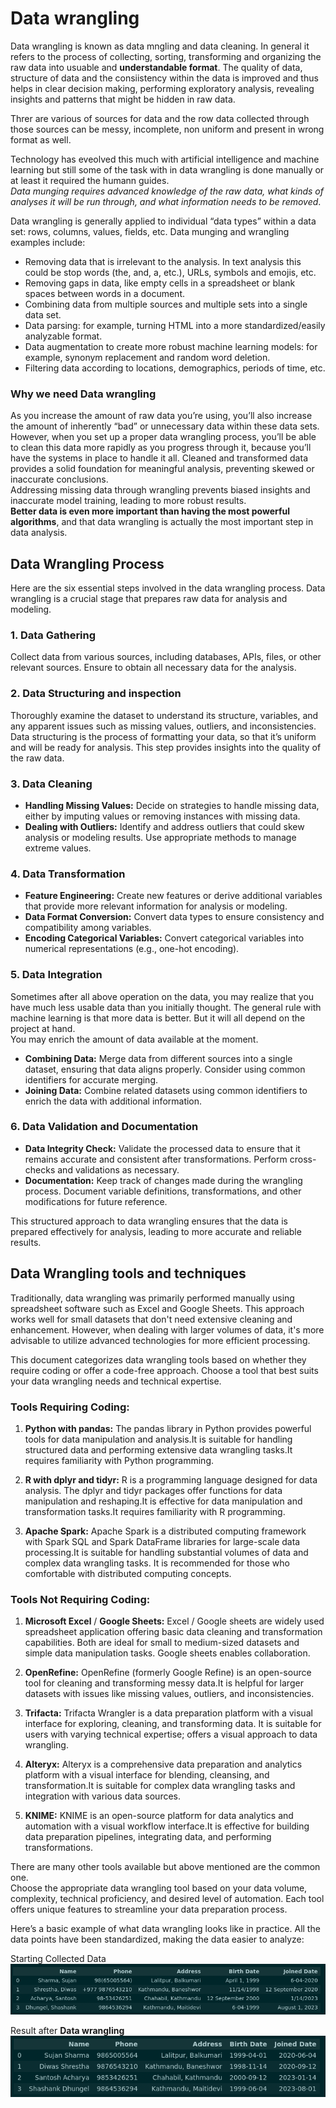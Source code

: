 # Data wrangling

Data wrangling is known as data mngling and data cleaning. In general it refers to the process of collecting, sorting, transforming and organizing the raw data into usuable and **understandable format**.
The quality of data, structure of data and the consiistency within the data is improved and thus helps in clear decision making, performing exploratory analysis, revealing insights and patterns that might be hidden in raw data.

Threr are various of sources for data and the row data collected through those sources can be messy, incomplete, non uniform and present in wrong format as well.

Technology has eveolved this much with artificial intelligence and machine learning but still some of the task with in data wrangling is done manually or at least it required the humann guides.  
_Data munging requires advanced knowledge of the raw data, what kinds of analyses it will be run through, and what information needs to be removed_.

Data wrangling is generally applied to individual “data types” within a data set: rows, columns, values, fields, etc. Data munging and wrangling examples include:

- Removing data that is irrelevant to the analysis. In text analysis this could be stop words (the, and, a, etc.), URLs, symbols and emojis, etc.
- Removing gaps in data, like empty cells in a spreadsheet or blank spaces between words in a document.
- Combining data from multiple sources and multiple sets into a single data set.
- Data parsing: for example, turning HTML into a more standardized/easily analyzable format.
- Data augmentation to create more robust machine learning models: for example, synonym replacement and random word deletion.
- Filtering data according to locations, demographics, periods of time, etc.

### Why we need Data wrangling

As you increase the amount of raw data you’re using, you’ll also increase the amount of inherently “bad” or unnecessary data within these data sets. However, when you set up a proper data wrangling process, you’ll be able to clean this data more rapidly as you progress through it, because you’ll have the systems in place to handle it all.
Cleaned and transformed data provides a solid foundation for meaningful analysis, preventing skewed or inaccurate conclusions.  
Addressing missing data through wrangling prevents biased insights and inaccurate model training, leading to more robust results.  
**Better data is even more important than having the most powerful algorithms**, and that data wrangling is actually the most important step in data analysis.

## Data Wrangling Process

Here are the six essential steps involved in the data wrangling process. Data wrangling is a crucial stage that prepares raw data for analysis and modeling.

### 1. Data Gathering

Collect data from various sources, including databases, APIs, files, or other relevant sources. Ensure to obtain all necessary data for the analysis.

### 2. Data Structuring and inspection

Thoroughly examine the dataset to understand its structure, variables, and any apparent issues such as missing values, outliers, and inconsistencies.  
Data structuring is the process of formatting your data, so that it’s uniform and will be ready for analysis.
This step provides insights into the quality of the raw data.

### 3. Data Cleaning

- **Handling Missing Values:** Decide on strategies to handle missing data, either by imputing values or removing instances with missing data.
- **Dealing with Outliers:** Identify and address outliers that could skew analysis or modeling results. Use appropriate methods to manage extreme values.

### 4. Data Transformation

- **Feature Engineering:** Create new features or derive additional variables that provide more relevant information for analysis or modeling.
- **Data Format Conversion:** Convert data types to ensure consistency and compatibility among variables.
- **Encoding Categorical Variables:** Convert categorical variables into numerical representations (e.g., one-hot encoding).

### 5. Data Integration

Sometimes after all above operation on the data, you may realize that you have much less usable data than you initially thought.
The general rule with machine learning is that more data is better. But it will all depend on the project at hand.  
You may enrich the amount of data available at the moment.

- **Combining Data:** Merge data from different sources into a single dataset, ensuring that data aligns properly. Consider using common identifiers for accurate merging.
- **Joining Data:** Combine related datasets using common identifiers to enrich the data with additional information.

### 6. Data Validation and Documentation

- **Data Integrity Check:** Validate the processed data to ensure that it remains accurate and consistent after transformations. Perform cross-checks and validations as necessary.
- **Documentation:** Keep track of changes made during the wrangling process. Document variable definitions, transformations, and other modifications for future reference.

This structured approach to data wrangling ensures that the data is prepared effectively for analysis, leading to more accurate and reliable results.

## Data Wrangling tools and techniques

Traditionally, data wrangling was primarily performed manually using spreadsheet software such as Excel and Google Sheets. This approach works well for small datasets that don't need extensive cleaning and enhancement. However, when dealing with larger volumes of data, it's more advisable to utilize advanced technologies for more efficient processing.

This document categorizes data wrangling tools based on whether they require coding or offer a code-free approach. Choose a tool that best suits your data wrangling needs and technical expertise.

### Tools Requiring Coding:

1. **Python with pandas:**
   The pandas library in Python provides powerful tools for data manipulation and analysis.It is suitable for handling structured data and performing extensive data wrangling tasks.It requires familiarity with Python programming.

2. **R with dplyr and tidyr:**
   R is a programming language designed for data analysis. The dplyr and tidyr packages offer functions for data manipulation and reshaping.It is effective for data manipulation and transformation tasks.It requires familiarity with R programming.

3. **Apache Spark:**
   Apache Spark is a distributed computing framework with Spark SQL and Spark DataFrame libraries for large-scale data processing.It is suitable for handling substantial volumes of data and complex data wrangling tasks. It is recommended for those who comfortable with distributed computing concepts.

### Tools Not Requiring Coding:

1. **Microsoft Excel** / **Google Sheets:**
   Excel / Google sheets are widely used spreadsheet application offering basic data cleaning and transformation capabilities. Both are ideal for small to medium-sized datasets and simple data manipulation tasks. Google sheets enables collaboration.

2. **OpenRefine:** OpenRefine (formerly Google Refine) is an open-source tool for cleaning and transforming messy data.It is helpful for larger datasets with issues like missing values, outliers, and inconsistencies.

3. **Trifacta:** Trifacta Wrangler is a data preparation platform with a visual interface for exploring, cleaning, and transforming data. It is suitable for users with varying technical expertise; offers a visual approach to data wrangling.

4. **Alteryx:** Alteryx is a comprehensive data preparation and analytics platform with a visual interface for blending, cleansing, and transformation.It is suitable for complex data wrangling tasks and integration with various data sources.

5. **KNIME:** KNIME is an open-source platform for data analytics and automation with a visual workflow interface.It is effective for building data preparation pipelines, integrating data, and performing transformations.

There are many other tools available but above mentioned are the common one.  
Choose the appropriate data wrangling tool based on your data volume, complexity, technical proficiency, and desired level of automation. Each tool offers unique features to streamline your data preparation process.

Here’s a basic example of what data wrangling looks like in practice. All the data points have been standardized, making the data easier to analyze:

Starting Collected Data
![Screenshot](raw-data.png)

Result after **Data wrangling**
![Screenshot](formatted-data.png)
